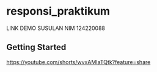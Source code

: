 # responsi_praktikum

LINK DEMO SUSULAN NIM 124220088

## Getting Started

https://youtube.com/shorts/wvxAMIaTQtk?feature=share
